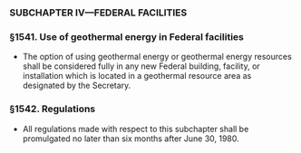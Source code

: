 ### SUBCHAPTER IV—FEDERAL FACILITIES

### §1541. Use of geothermal energy in Federal facilities
* The option of using geothermal energy or geothermal energy resources shall be considered fully in any new Federal building, facility, or installation which is located in a geothermal resource area as designated by the Secretary.

### §1542. Regulations
* All regulations made with respect to this subchapter shall be promulgated no later than six months after June 30, 1980.